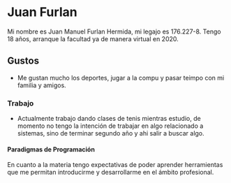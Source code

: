 # Juan Furlan
Mi nombre es Juan Manuel Furlan Hermida, mi legajo es 176.227-8.
Tengo 18 años, arranque la facultad ya de manera virtual en 2020.
## Gustos
* Me gustan mucho los deportes, jugar a la compu y pasar teimpo con mi familia y amigos.
### Trabajo 
* Actualmente trabajo dando clases de tenis mientras estudio, de momento no tengo la intención de trabajar en algo relacionado a sistemas, 
sino de terminar segundo año y ahi salir a buscar algo. 
#### Paradigmas de Programación
En cuanto a la materia tengo expectativas de poder aprender herramientas que me permitan introducirme y desarrollarme en el ámbito profesional.
